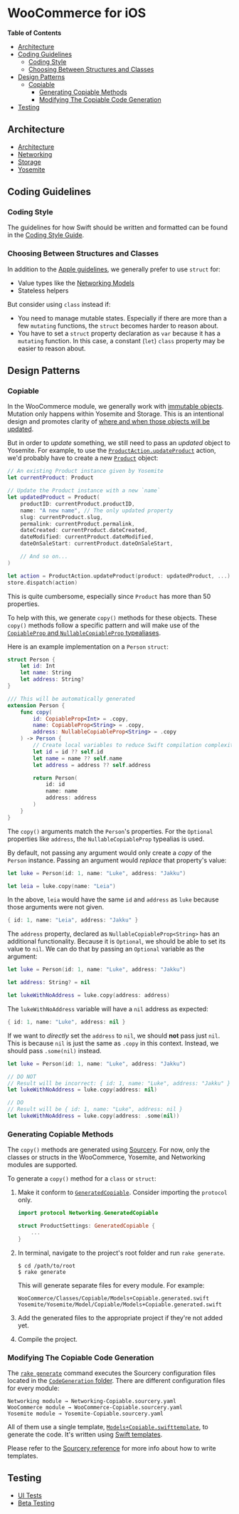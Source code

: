 # WooCommerce for iOS 

**Table of Contents**

- [Architecture](#architecture)
- [Coding Guidelines](#coding-guidelines)
    - [Coding Style](#coding-style)
    - [Choosing Between Structures and Classes](#choosing-between-structures-and-classes)
- [Design Patterns](#design-patterns)
    - [Copiable](#copiable)
        - [Generating Copiable Methods](#generating-copiable-methods)
        - [Modifying The Copiable Code Generation](#modifying-the-copiable-code-generation)
- [Testing](#testing)

## Architecture

- [Architecture](ARCHITECTURE.md)
- [Networking](NETWORKING.md)
- [Storage](STORAGE.md)
- [Yosemite](YOSEMITE.md)

## Coding Guidelines

### Coding Style

The guidelines for how Swift should be written and formatted can be found in the [Coding Style Guide](coding-style-guide.md).

### Choosing Between Structures and Classes

In addition to the [Apple guidelines](https://developer.apple.com/documentation/swift/choosing_between_structures_and_classes), we generally prefer to use `struct` for: 

- Value types like the [Networking Models](../Networking/Networking/Model)
- Stateless helpers 

But consider using `class` instead if:

- You need to manage mutable states. Especially if there are more than a few `mutating` functions, the `struct` becomes harder to reason about.
- You have to set a `struct` property declaration as `var` because it has a `mutating` function. In this case, a constant (`let`) `class` property may be easier to reason about.

## Design Patterns

### Copiable 

In the WooCommerce module, we generally work with [immutable objects](../Yosemite/Yosemite/Model/Model.swift). Mutation only happens within Yosemite and Storage. This is an intentional design and promotes clarity of [where and when those objects will be updated](https://git.io/JvALp). 

But in order to _update_ something, we still need to pass an _updated_ object to Yosemite. For example, to use the [`ProductAction.updateProduct`](../Yosemite/Yosemite/Actions/ProductAction.swift) action, we'd probably have to create a new [`Product`](../Networking/Networking/Model/Product/Product.swift) object: 

```swift
// An existing Product instance given by Yosemite
let currentProduct: Product 

// Update the Product instance with a new `name`
let updatedProduct = Product(
    productID: currentProduct.productID,
    name: "A new name", // The only updated property
    slug: currentProduct.slug,
    permalink: currentProduct.permalink,
    dateCreated: currentProduct.dateCreated,
    dateModified: currentProduct.dateModified,
    dateOnSaleStart: currentProduct.dateOnSaleStart,

    // And so on...
)

let action = ProductAction.updateProduct(product: updatedProduct, ...)
store.dispatch(action)
```

This is quite cumbersome, especially since `Product` has more than 50 properties. 

To help with this, we generate `copy()` methods for these objects. These `copy()` methods follow a specific pattern and will make use of the [`CopiableProp` and `NullableCopiableProp` typealiases](../Networking/Networking/Copiable/Copiable.swift).

Here is an example implementation on a `Person` `struct`:

```swift
struct Person {
    let id: Int
    let name: String
    let address: String?
}

/// This will be automatically generated
extension Person {
    func copy(
        id: CopiableProp<Int> = .copy,
        name: CopiableProp<String> = .copy,
        address: NullableCopiableProp<String> = .copy
    ) -> Person {
        // Create local variables to reduce Swift compilation complexity.
        let id = id ?? self.id 
        let name = name ?? self.name
        let address = address ?? self.address

        return Person(
            id: id 
            name: name 
            address: address 
        )
    }
}
```

The `copy()` arguments match the `Person`'s properties. For the `Optional` properties like `address`, the `NullableCopiableProp` typealias is used.

By default, not passing any argument would only create a _copy_ of the `Person` instance. Passing an argument would _replace_ that property's value:

```swift
let luke = Person(id: 1, name: "Luke", address: "Jakku")

let leia = luke.copy(name: "Leia")
```

In the above, `leia` would have the same `id` and `address` as `luke` because those arguments were not given. 

```swift
{ id: 1, name: "Leia", address: "Jakku" }
```

The `address` property, declared as `NullableCopiableProp<String>` has an additional functionality. Because it is `Optional`, we should be able to set its value to `nil`. We can do that by passing an `Optional` variable as the argument:

```swift
let luke = Person(id: 1, name: "Luke", address: "Jakku")

let address: String? = nil

let lukeWithNoAddress = luke.copy(address: address)
```

The `lukeWithNoAddress` variable will have a `nil` address as expected:

```swift
{ id: 1, name: "Luke", address: nil }
```

If we want to _directly_ set the `address` to `nil`, we should **not** pass just `nil`. This is because `nil` is just the same as `.copy` in this context. Instead, we should pass `.some(nil)` instead.

```swift 
let luke = Person(id: 1, name: "Luke", address: "Jakku")

// DO NOT
// Result will be incorrect: { id: 1, name: "Luke", address: "Jakku" }
let lukeWithNoAddress = luke.copy(address: nil)

// DO
// Result will be { id: 1, name: "Luke", address: nil }
let lukeWithNoAddress = luke.copy(address: .some(nil))
```

### Generating Copiable Methods

The `copy()` methods are generated using [Sourcery](https://github.com/krzysztofzablocki/Sourcery). For now, only the classes or structs in the WooCommerce, Yosemite, and Networking modules are supported.

To generate a `copy()` method for a `class` or `struct`:

1. Make it conform to [`GeneratedCopiable`](../Networking/Networking/Copiable/GeneratedCopiable.swift). Consider importing the `protocol` only.

    ```swift
    import protocol Networking.GeneratedCopiable

    struct ProductSettings: GeneratedCopiable {
        ...
    }
    ```

2. In terminal, navigate to the project's root folder and run `rake generate`.

    ```
    $ cd /path/to/root
    $ rake generate
    ```

    This will generate separate files for every module. For example:

    ```
    WooCommerce/Classes/Copiable/Models+Copiable.generated.swift
    Yosemite/Yosemite/Model/Copiable/Models+Copiable.generated.swift
    ```
    
3. Add the generated files to the appropriate project if they're not added yet.
4. Compile the project.

### Modifying The Copiable Code Generation

The [`rake generate`](../Rakefile) command executes the Sourcery configuration files located in the [`CodeGeneration` folder](../CodeGeneration). There are different configuration files for every module:

```
Networking module → Networking-Copiable.sourcery.yaml
WooCommerce module → WooCommerce-Copiable.sourcery.yaml
Yosemite module → Yosemite-Copiable.sourcery.yaml
```

All of them use a single template, [`Models+Copiable.swifttemplate`](../CodeGeneration/Models+Copiable.swifttemplate), to generate the code. It's written using [Swift templates](https://cdn.rawgit.com/krzysztofzablocki/Sourcery/master/docs/writing-templates.html).

Please refer to the [Sourcery reference](https://cdn.rawgit.com/krzysztofzablocki/Sourcery/master/docs/index.html) for more info about how to write templates.


## Testing

- [UI Tests](UI-TESTS.md)
- [Beta Testing](https://woocommercehalo.wordpress.com/setup/join-ios-beta/)